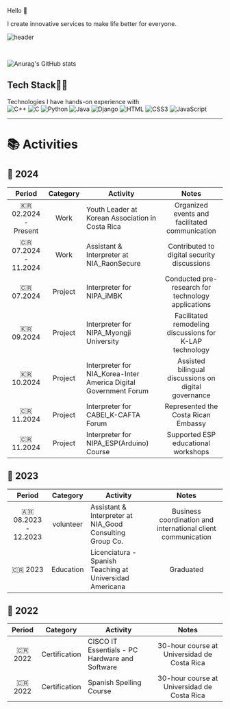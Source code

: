 
Hello 👋  

I create innovative services to make life better for everyone.

![header](https://capsule-render.vercel.app/api?type=rect&color=gradient&height=10)

<br>

![Anurag's GitHub stats](https://github-readme-stats.vercel.app/api?username=DIEGO-LEE-24&show_icons=true&theme=radical)

<!--
**This Dynamic Image's from -> [Capsule-Render](https://github.com/kyechan99/capsule-render) - Press F5!**
-->

<!--

![footer](https://capsule-render.vercel.app/api?type=wave&color=gradient&height=150&section=footer)
-->

## Tech Stack🚀🔥
Technologies I have hands-on experience with 
<br>
![C++](https://img.shields.io/badge/C++-00599C?style=flat-square&logo=c%2B%2B&logoColor=white)
![C](https://img.shields.io/badge/C-E2A9F3?style=flat-square&logo=C&logoColor=black)
![Python](https://img.shields.io/badge/Python-3766AB?style=flat-square&logo=Python&logoColor=white)
![Java](https://img.shields.io/badge/Java-2E2EFE?style=flat-square&logo=Java&logoColor=white)
![Django](https://img.shields.io/badge/Django-F7FE2E?style=flat-square&logo=Django&logoColor=black)
![HTML](https://img.shields.io/badge/HTML-FF0000?style=flat-square&logo=HTML5&logoColor=white)
![CSS3](https://img.shields.io/badge/CSS3-0431B4?style=flat-square&logo=CSS3&logoColor=white)
![JavaScript](https://img.shields.io/badge/JavaScript-FFBF00?style=flat-square&logo=Javascript&logoColor=white)

---
# 📚 Activities

## 🚩 2024
| Period | Category | Activity | Notes |
| :---: | :---: | ------ | :--: |
| 🇰🇷 02.2024 - Present | Work | Youth Leader at Korean Association in Costa Rica | Organized events and facilitated communication |
| 🇨🇷 07.2024 - 11.2024 | Work | Assistant & Interpreter at NIA_RaonSecure | Contributed to digital security discussions |
| 🇨🇷 07.2024 | Project | Interpreter for NIPA_iMBK | Conducted pre-research for technology applications |
| 🇰🇷 09.2024 | Project | Interpreter for NIPA_Myongji University | Facilitated remodeling discussions for K-LAP technology |
| 🇰🇷 10.2024 | Project | Interpreter for NIA_Korea-Inter America Digital Government Forum | Assisted bilingual discussions on digital governance |
| 🇨🇷 11.2024 | Project | Interpreter for CABEI_K-CAFTA Forum | Represented the Costa Rican Embassy |
| 🇨🇷 11.2024 | Project | Interpreter for NIPA_ESP(Arduino) Course | Supported ESP educational workshops |

## 🚩 2023
| Period | Category | Activity | Notes |
| :---: | :---: | ------ | :--: |
| 🇦🇷 08.2023 - 12.2023 | volunteer | Assistant & Interpreter at NIA_Good Consulting Group Co. | Business coordination and international client communication |
| 🇨🇷 2023 | Education | Licenciatura - Spanish Teaching at Universidad Americana | Graduated |

## 🚩 2022
| Period | Category | Activity | Notes |
| :---: | :---: | ------ | :--: |
| 🇨🇷 2022 | Certification | CISCO IT Essentials - PC Hardware and Software | 30-hour course at Universidad de Costa Rica |
| 🇨🇷 2022 | Certification | Spanish Spelling Course | 30-hour course at Universidad de Costa Rica |
